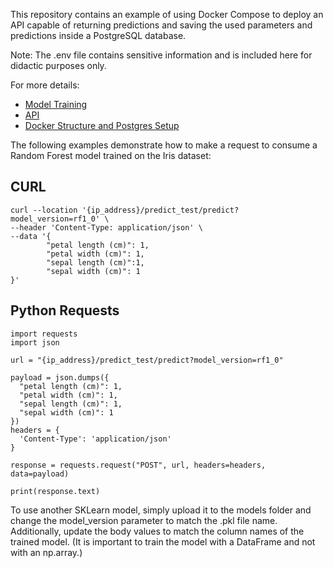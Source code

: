 This repository contains an example of using Docker Compose to deploy an API capable of returning predictions and saving the used parameters and predictions inside a PostgreSQL database.

Note: The .env file contains sensitive information and is included here for didactic purposes only.

For more details:

- [Model Training](docs/model_training_doc.md)
- [API](docs/api_doc.md)
- [Docker Structure and Postgres Setup](docs/docker_and_postgres.md)

The following examples demonstrate how to make a request to consume a Random Forest model trained on the Iris dataset:


## CURL
```
curl --location '{ip_address}/predict_test/predict?model_version=rf1_0' \
--header 'Content-Type: application/json' \
--data '{
        "petal length (cm)": 1,
        "petal width (cm)": 1,
        "sepal length (cm)":1,
        "sepal width (cm)": 1
}'
```

## Python Requests
```
import requests
import json

url = "{ip_address}/predict_test/predict?model_version=rf1_0"

payload = json.dumps({
  "petal length (cm)": 1,
  "petal width (cm)": 1,
  "sepal length (cm)": 1,
  "sepal width (cm)": 1
})
headers = {
  'Content-Type': 'application/json'
}

response = requests.request("POST", url, headers=headers, data=payload)

print(response.text)
```

To use another SKLearn model, simply upload it to the models folder and change the model_version parameter to match the .pkl file name. Additionally, update the body values to match the column names of the trained model. (It is important to train the model with a DataFrame and not with an np.array.)
